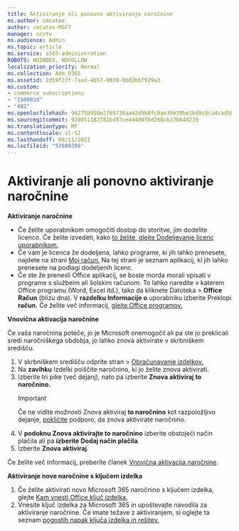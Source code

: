 ```yaml
---
title: Aktiviranje ali ponovno aktiviranje naročnine
ms.author: cmcatee
author: cmcatee-MSFT
manager: scotv
ms.audience: Admin
ms.topic: article
ms.service: o365-administration
ROBOTS: NOINDEX, NOFOLLOW
localization_priority: Normal
ms.collection: Adm_O365
ms.assetid: 2d59f23f-7aad-4b57-9039-0bd2bbf929a3
ms.custom:
- commerce_subscriptions
- "1500028"
- "482"
ms.openlocfilehash: 94275b950e2f09730aa42d9b8fc0ae39e39be1bd9c8ca4cad5b20926b263fca2
ms.sourcegitcommit: 920051182781bd97ce4d4d6fbd268cb37b84d239
ms.translationtype: MT
ms.contentlocale: sl-SI
ms.lasthandoff: 08/11/2021
ms.locfileid: "57889398"
---
```

# <a name="activate-or-reactivate-a-subscription"></a>Aktiviranje ali ponovno aktiviranje naročnine

**Aktiviranje naročnine**

- Če želite uporabnikom omogočiti dostop do storitve, jim dodelite licenco. Če želite izvedeti, kako [to želite, glejte Dodeljevanje licenc uporabnikom.](https://docs.microsoft.com/microsoft-365/admin/manage/assign-licenses-to-users)
- Če vam je licenca že dodeljena, lahko programe, ki jih lahko prenesete, najdete na strani [Moj račun.](https://portal.office.com/account/#installs) Na tej strani je seznam aplikacij, ki jih lahko prenesete na podlagi dodeljenih licenc.
- Če ste že prenesli Office aplikacij, se boste morda morali vpisati v programe s službeim ali šolskim računom. To lahko naredite v katerem Office programu (Word, Excel itd.), tako da kliknete Datoteka  >  **Office Račun** (blizu dna). V **razdelku Informacije o** uporabniku izberite Preklopi **račun.** Če želite več informacij, [glejte Office programov.](https://docs.microsoft.com/microsoft-365/admin/setup/install-applications)

**Vnovična aktivacija naročnine**

Če vaša naročnina poteče, jo je Microsoft onemogočil ali pa ste jo preklicali sredi naročniškega obdobja, jo lahko znova aktivirate v skrbniškem središču.
  
1. V skrbniškem središču odprite stran  >  [Obračunavanje izdelkov.](https://go.microsoft.com/fwlink/p/?linkid=842054)
2. Na **zavihku** Izdelki poiščite naročnino, ki jo želite znova aktivirati.
3. Izberite tri pike (več dejanj), nato pa izberite **Znova aktiviraj to naročnino.**
    > [!IMPORTANT]
    > Če ne vidite možnosti Znova aktiviraj **to naročnino** kot razpoložljivo dejanje, [pokličite](https://go.microsoft.com/fwlink/p/?linkid=518322) podporo, da znova aktivirate naročnino.
4. V **podoknu Znova aktivirajte to naročnino** izberite obstoječi način plačila ali pa **izberite Dodaj način plačila**.
5. Izberite **Znova aktiviraj**.

Če želite več informacij, preberite članek [Vnovična aktivacija naročnine](https://docs.microsoft.com/microsoft-365/commerce/subscriptions/reactivate-your-subscription).

**Aktiviranje nove naročnine s ključem izdelka**

1. Če želite aktivirati novo Microsoft 365 naročnino s ključem izdelka, glejte [Kam vnesti Office ključ izdelka.](https://support.office.com/article/where-to-enter-your-office-product-key-0a82e5ae-739e-4b92-a6f4-2ec780c185db)
2. Vnesite ključ izdelka za Microsoft 365 in upoštevajte navodila za aktiviranje naročnine. Če imate težave z aktiviranjem, si oglejte ta seznam [pogostih napak ključa izdelka in rešitev.](https://docs.microsoft.com/microsoft-365/commerce/product-key-errors-and-solutions)